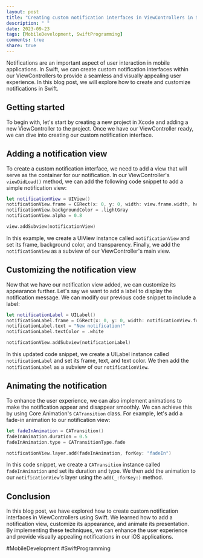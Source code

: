 ```yaml
---
layout: post
title: "Creating custom notification interfaces in ViewControllers in Swift"
description: " "
date: 2023-09-23
tags: [MobileDevelopment, SwiftProgramming]
comments: true
share: true
---
```


Notifications are an important aspect of user interaction in mobile applications. In Swift, we can create custom notification interfaces within our ViewControllers to provide a seamless and visually appealing user experience. In this blog post, we will explore how to create and customize notifications in Swift.

## Getting started

To begin with, let's start by creating a new project in Xcode and adding a new ViewController to the project. Once we have our ViewController ready, we can dive into creating our custom notification interface.

## Adding a notification view

To create a custom notification interface, we need to add a view that will serve as the container for our notification. In our ViewController's `viewDidLoad()` method, we can add the following code snippet to add a simple notification view:

```swift
let notificationView = UIView()
notificationView.frame = CGRect(x: 0, y: 0, width: view.frame.width, height: 80)
notificationView.backgroundColor = .lightGray
notificationView.alpha = 0.8

view.addSubview(notificationView)
```

In this example, we create a UIView instance called `notificationView` and set its frame, background color, and transparency. Finally, we add the `notificationView` as a subview of our ViewController's main view.

## Customizing the notification view

Now that we have our notification view added, we can customize its appearance further. Let's say we want to add a label to display the notification message. We can modify our previous code snippet to include a label:

```swift
let notificationLabel = UILabel()
notificationLabel.frame = CGRect(x: 0, y: 0, width: notificationView.frame.width, height: notificationView.frame.height)
notificationLabel.text = "New notification!"
notificationLabel.textColor = .white

notificationView.addSubview(notificationLabel)
```

In this updated code snippet, we create a UILabel instance called `notificationLabel` and set its frame, text, and text color. We then add the `notificationLabel` as a subview of our `notificationView`.

## Animating the notification

To enhance the user experience, we can also implement animations to make the notification appear and disappear smoothly. We can achieve this by using Core Animation's `CATransition` class. For example, let's add a fade-in animation to our notification view:

```swift
let fadeInAnimation = CATransition()
fadeInAnimation.duration = 0.5
fadeInAnimation.type = CATransitionType.fade

notificationView.layer.add(fadeInAnimation, forKey: "fadeIn")
```

In this code snippet, we create a `CATransition` instance called `fadeInAnimation` and set its duration and type. We then add the animation to our `notificationView`'s layer using the `add(_:forKey:)` method.

## Conclusion

In this blog post, we have explored how to create custom notification interfaces in ViewControllers using Swift. We learned how to add a notification view, customize its appearance, and animate its presentation. By implementing these techniques, we can enhance the user experience and provide visually appealing notifications in our iOS applications.

#MobileDevelopment #SwiftProgramming